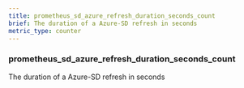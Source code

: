 ```yaml
---
title: prometheus_sd_azure_refresh_duration_seconds_count
brief: The duration of a Azure-SD refresh in seconds
metric_type: counter
---
```

### prometheus_sd_azure_refresh_duration_seconds_count

The duration of a Azure-SD refresh in seconds